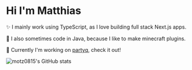 # Hi I'm Matthias

✨ I mainly work using TypeScript, as I love building full stack Next.js apps.

🎈 I also sometimes code in Java, because I like to make minecraft plugins.

💎 Currently I'm working on [partyq](https://github.com/motz0815/party), check it out!

![motz0815's GitHub stats](https://github-readme-stats-motz.vercel.app/api?username=motz0815&count_private=true&show_icons=true&theme=tokyonight)

